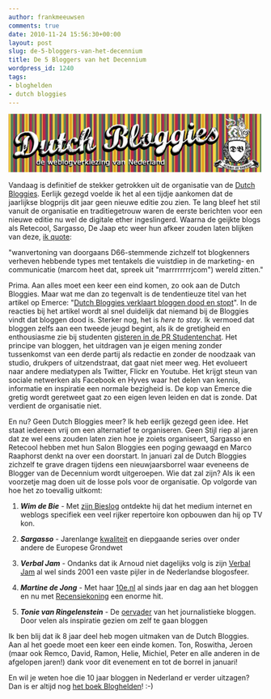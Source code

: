 ```yaml
---
author: frankmeeuwsen
comments: true
date: 2010-11-24 15:56:30+00:00
layout: post
slug: de-5-bloggers-van-het-decennium
title: De 5 Bloggers van het Decennium
wordpress_id: 1240
tags:
- bloghelden
- dutch bloggies
---
```


![](../images/uploadimages/dblogo-e1290614160104.png)

Vandaag is definitief de stekker getrokken uit de organisatie van de [Dutch Bloggies](http://www.dutchbloggies.nl). Eerlijk gezegd voelde ik het al een tijdje aankomen dat de jaarlijkse blogprijs dit jaar geen nieuwe editie zou zien. Te lang bleef het stil vanuit de organisatie en traditiegetrouw waren de eerste berichten voor een nieuwe editie nu wel de digitale ether ingeslingerd. Waarna de geijkte blogs als Retecool, Sargasso, De Jaap etc weer hun afkeer zouden laten blijken van deze, [ik quote](http://webwereld.nl/column/64499/de-verkrachting-van-de-dutch-bloggies--column-.html):


"wanvertoning van doorgaans D66-stemmende zichzelf tot blogkenners verheven hebbende types met tentakels die vuistdiep in de marketing- en communicatie (marcom heet dat, spreek uit "marrrrrrrrjcom") wereld zitten."


Prima. Aan alles moet een keer een eind komen, zo ook aan de Dutch Bloggies. Maar wat me dan zo tegenvalt is de tendentieuze titel van het artikel op Emerce: "[Dutch Bloggies verklaart bloggen dood en stopt](http://www.emerce.nl/nieuws.jsp?id=3087975)". In de reacties bij het artikel wordt al snel duidelijk dat niemand bij de Bloggies vindt dat bloggen dood is. Sterker nog, het is _here to stay_. Ik vermoed dat bloggen zelfs aan een tweede jeugd begint, als ik de gretigheid en enthousiasme zie bij studenten [gisteren in de PR Studentenchat](/mentaliteit-en-middel/). Het principe van bloggen, het uitdragen van je eigen mening zonder tussenkomst van een derde partij als redactie en zonder de noodzaak van studio, drukpers of uitzendstraat, dat gaat niet meer weg. Het evolueert naar andere mediatypen als Twitter, Flickr en Youtube. Het krijgt steun van sociale netwerken als Facebook en Hyves waar het delen van kennis, informatie en inspiratie een normale bezigheid is. De kop van Emerce die gretig wordt geretweet gaat zo een eigen leven leiden en dat is zonde. Dat verdient de organisatie niet.

En nu? Geen Dutch Bloggies meer? Ik heb eerlijk gezegd geen idee. Het staat iedereen vrij om een alternatief te organiseren. Geen Stijl riep al jaren dat ze wel eens zouden laten zien hoe je zoiets organiseert, Sargasso en Retecool hebben met hun Salon Bloggies een poging gewaagd en Marco Raaphorst denkt na over een doorstart. In januari zal de Dutch Bloggies zichzelf te grave dragen tijdens een nieuwjaarsborrel waar eveneens de Blogger van de Decennium wordt uitgeroepen. Wie dat zal zijn? Als ik een voorzetje mag doen uit de losse pols voor de organisatie. Op volgorde van hoe het zo toevallig uitkomt:



	
  1. **_Wim de Bie_** - Met [zijn Bieslog](http://bieslog.vpro.nl/programma/bieslog/index.jsp) ontdekte hij dat het medium internet en weblogs specifiek een veel rijker repertoire kon opbouwen dan hij op TV kon.

	
  2. **_Sargasso_** - Jarenlange [kwaliteit](http://www.sargasso.nl) en diepgaande series over onder andere de Europese Grondwet

	
  3. **_Verbal Jam_** - Ondanks dat ik Arnoud niet dagelijks volg is zijn [Verbal Jam](verbaljam.nl?phpMyAdmin=e7c4ed92b25t4017d32d) al wel sinds 2001 een vaste pijler in de Nederlandse blogosfeer.

	
  4. **_Martine de Jong_** - Met haar [10e.nl](http://10e.nl/) al sinds jaar en dag aan het bloggen en nu met [Recensiekoning](recensiekoning.nl?phpMyAdmin=e7c4ed92b25t4017d32d) een enorme hit.

	
  5. **_Tonie van Ringelenstein_** - De [oervader](http://www.tonie.net/archief/) van het journalistieke bloggen. Door velen als inspiratie gezien om zelf te gaan bloggen


Ik ben blij dat ik 8 jaar deel heb mogen uitmaken van de Dutch Bloggies. Aan al het goede moet een keer een einde komen. Ton, Roswitha, Jeroen (maar ook Remco, David, Ramon, Helie, Michiel, Peter en alle anderen in de afgelopen jaren!) dank voor dit evenement en tot de borrel in januari!

En wil je weten hoe die 10 jaar bloggen in Nederland er verder uitzagen? Dan is er altijd nog [het boek Bloghelden](http://www.managementboek.nl/boek/9789022996997/bloghelden_frank_meeuwsen?affiliate=1703)! :-)
